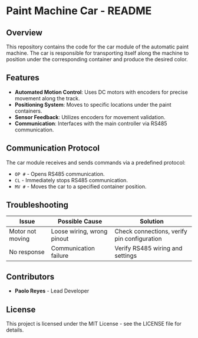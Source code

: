 # Paint Machine Car - README

## Overview
This repository contains the code for the car module of the automatic paint machine. The car is responsible for transporting itself along the machine to position under the corresponding container and produce the desired color.

## Features
- **Automated Motion Control**: Uses DC motors with encoders for precise movement along the track.
- **Positioning System**: Moves to specific locations under the paint containers.
- **Sensor Feedback**: Utilizes encoders for movement validation.
- **Communication**: Interfaces with the main controller via RS485 communication.

## Communication Protocol
The car module receives and sends commands via a predefined protocol:
- `OP #` - Opens RS485 communication.
- `CL` - Immediately stops RS485 communication.
- `MV #` - Moves the car to a specified container position.

## Troubleshooting
| Issue               | Possible Cause                | Solution |
|---------------------|-----------------------------|----------|
| Motor not moving   | Loose wiring, wrong pinout  | Check connections, verify pin configuration |
| No response       | Communication failure       | Verify RS485 wiring and settings |


## Contributors
- **Paolo Reyes** - Lead Developer

## License
This project is licensed under the MIT License - see the LICENSE file for details.

